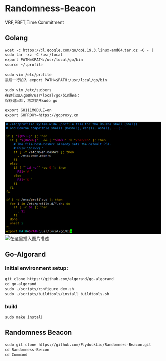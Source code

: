 # Randomness-Beacon
VRF,PBFT,Time Commitment

## Golang
```
wget -c https://dl.google.com/go/go1.19.3.linux-amd64.tar.gz -O - | sudo tar -xz -C /usr/local
export PATH=$PATH:/usr/local/go/bin
source ~/.profile

sudo vim /etc/profile
最后一行加入 export PATH=$PATH:/usr/local/go/bin

sudo vim /etc/sudoers
在这行加入go的/usr/local/go/bin路径：
保存退出后，再次使用sudo go 

export GO111MODULE=on
export GOPROXY=https://goproxy.cn
```

![add config](pics/1.png)
![在这里插入图片描述](https://img-blog.csdnimg.cn/202103251115420.png)

## Go-Algorand
### Initial environment setup:

```
git clone https://github.com/algorand/go-algorand
cd go-algorand
sudo ./scripts/configure_dev.sh
sudo ./scripts/buildtools/install_buildtools.sh
```

### build

```
sudo make install
```

## Randomness Beacon
```
sudo git clone https://github.com/PsyduckLiu/Randomness-Beacon.git
cd Randomness-Beacon
cd Command
```
